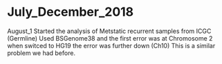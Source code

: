 # July_December_2018
August_1 
Started the analysis of Metstatic recurrent samples from ICGC (Germline)
Used BSGenome38 and the first error was at Chromosome 2 when switced to HG19 the error was further down (Ch10)
This is a similar problem we had before. 